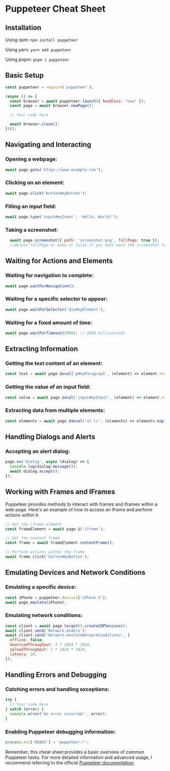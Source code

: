# Puppeteer Cheat Sheet

## Installation

Using npm: `npm install puppeteer`

Using yarn: `yarn add puppeteer`

Using pnpm: `pnpm i puppeteer`


## Basic Setup

```javascript
const puppeteer = require('puppeteer');

(async () => {
  const browser = await puppeteer.launch({ headless: "new" });
  const page = await browser.newPage();

  // Your code here

  await browser.close();
})();

```
## Navigating and Interacting

### Opening a webpage:

```javascript
await page.goto('https://www.example.com');

```

### Clicking on an element:

```javascript
await page.click('button#myButton');
```


### Filling an input field:

```javascript
await page.type('input#myInput', 'Hello, World!');
```


### Taking a screenshot:

```javascript
  await page.screenshot({ path: 'screenshot.png', fullPage: true });
  //delete fullPage or make it false if you dont want the screenshot to be full page
```

## Waiting for Actions and Elements

### Waiting for navigation to complete:

```javascript
await page.waitForNavigation();
```
### Waiting for a specific selector to appear:

```javascript
await page.waitForSelector('div#myElement');
```

### Waiting for a fixed amount of time:

```javascript
await page.waitForTimeout(2000); // 2000 milliseconds
```

## Extracting Information

### Getting the text content of an element:

```javascript
const text = await page.$eval('p#myParagraph', (element) => element.textContent);
```

### Getting the value of an input field:

```javascript
const value = await page.$eval('input#myInput', (element) => element.value);
```
### Extracting data from multiple elements:

```javascript
const elements = await page.$$eval('ul li', (elements) => elements.map((el) => el.textContent));
```
## Handling Dialogs and Alerts

### Accepting an alert dialog:

```javascript
page.on('dialog', async (dialog) => {
  console.log(dialog.message());
  await dialog.accept();
});

```
## Working with Frames and IFrames

Puppeteer provides methods to interact with frames and iframes within a web page. Here's an example of how to access an iframe and perform actions within it:

```javascript
// Get the iframe element
const frameElement = await page.$('iframe');

// Get the content frame
const frame = await frameElement.contentFrame();

// Perform actions within the frame
await frame.click('button#myButton');
```

## Emulating Devices and Network Conditions

### Emulating a specific device:

```javascript
const iPhone = puppeteer.devices['iPhone X'];
await page.emulate(iPhone);
```
### Emulating network conditions:

```javascript
const client = await page.target().createCDPSession();
await client.send('Network.enable');
await client.send('Network.emulateNetworkConditions', {
  offline: false,
  downloadThroughput: 2 * 1024 * 1024,
  uploadThroughput: 1 * 1024 * 1024,
  latency: 20,
});
```
## Handling Errors and Debugging

### Catching errors and handling exceptions:

```javascript
try {
  // Your code here
} catch (error) {
  console.error('An error occurred:', error);
}
```
### Enabling Puppeteer debugging information:

```javascript
process.env['DEBUG'] = 'puppeteer:*';
```

Remember, this cheat sheet provides a basic overview of common Puppeteer tasks. For more detailed information and advanced usage, I recommend referring to the official [Puppeteer documentation](https://pptr.dev/).



